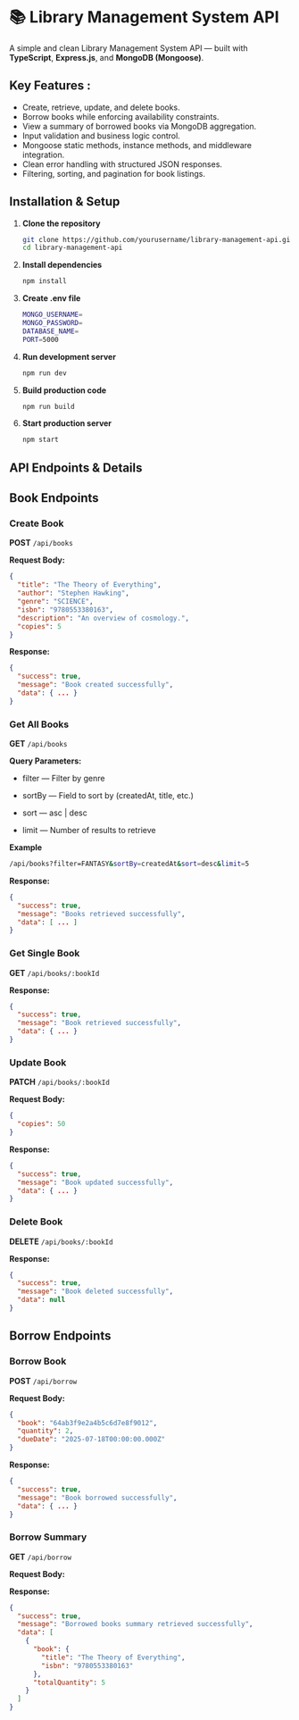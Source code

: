# 📚 Library Management System API

A simple and clean Library Management System API — built with **TypeScript**, **Express.js**, and **MongoDB (Mongoose)**.

## Key Features :

- Create, retrieve, update, and delete books.
- Borrow books while enforcing availability constraints.
- View a summary of borrowed books via MongoDB aggregation.
- Input validation and business logic control.
- Mongoose static methods, instance methods, and middleware integration.
- Clean error handling with structured JSON responses.
- Filtering, sorting, and pagination for book listings.

## Installation & Setup

1. **Clone the repository**
   ```bash
   git clone https://github.com/yourusername/library-management-api.git
   cd library-management-api

2. **Install dependencies**
    ```bash
    npm install

3. **Create .env file**
    ```bash
    MONGO_USERNAME=
    MONGO_PASSWORD=
    DATABASE_NAME=
    PORT=5000

4. **Run development server**
    ```bash
    npm run dev

5. **Build production code**
    ```bash
    npm run build

6. **Start production server**
    ```bash
    npm start


## API Endpoints & Details

## Book Endpoints

### Create Book

**POST** `/api/books`

**Request Body:**

```json
{
  "title": "The Theory of Everything",
  "author": "Stephen Hawking",
  "genre": "SCIENCE",
  "isbn": "9780553380163",
  "description": "An overview of cosmology.",
  "copies": 5
}
```

**Response:**

```json
{
  "success": true,
  "message": "Book created successfully",
  "data": { ... }
}
```

### Get All Books

**GET** `/api/books`

**Query Parameters:**

- filter — Filter by genre

- sortBy — Field to sort by (createdAt, title, etc.)

- sort — asc | desc

- limit — Number of results to retrieve

**Example**
```bash
/api/books?filter=FANTASY&sortBy=createdAt&sort=desc&limit=5
```

**Response:**
```json
{
  "success": true,
  "message": "Books retrieved successfully",
  "data": [ ... ]
}
```

### Get Single Book

**GET** `/api/books/:bookId`

**Response:**
```json
{
  "success": true,
  "message": "Book retrieved successfully",
  "data": { ... }
}
```

### Update Book

**PATCH** `/api/books/:bookId`

**Request Body:**
```json
{
  "copies": 50
}
```

**Response:**
```json
{
  "success": true,
  "message": "Book updated successfully",
  "data": { ... }
}
```

### Delete Book

**DELETE** `/api/books/:bookId`

**Response:**
```json
{
  "success": true,
  "message": "Book deleted successfully",
  "data": null
}
```


## Borrow Endpoints

### Borrow Book

**POST** `/api/borrow`

**Request Body:**

```json
{
  "book": "64ab3f9e2a4b5c6d7e8f9012",
  "quantity": 2,
  "dueDate": "2025-07-18T00:00:00.000Z"
}
```

**Response:**

```json
{
  "success": true,
  "message": "Book borrowed successfully",
  "data": { ... }
}
```

### Borrow Summary

**GET** `/api/borrow`

**Request Body:**

**Response:**

```json
{
  "success": true,
  "message": "Borrowed books summary retrieved successfully",
  "data": [
    {
      "book": {
        "title": "The Theory of Everything",
        "isbn": "9780553380163"
      },
      "totalQuantity": 5
    }
  ]
}
```